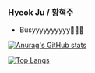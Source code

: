 ### Hyeok Ju / 황혁주

- Busyyyyyyyyyy🧔🏻‍♂️

[![Anurag's GitHub stats](https://github-readme-stats.vercel.app/api?username=nugulhie)](https://github.com/anuraghazra/github-readme-stats)

[![Top Langs](https://github-readme-stats.vercel.app/api/top-langs/?username=nugulhie&layout=compact&hide=c#)](https://github.com/anuraghazra/github-readme-stats)
